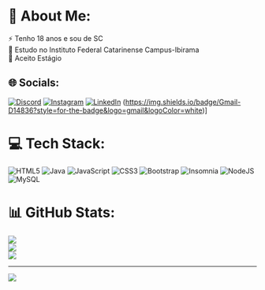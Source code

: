 # 💫 About Me:
⚡ Tenho 18 anos e sou de SC<br>🔭 Estudo no Instituto Federal Catarinense Campus-Ibirama<br>👯 Aceito Estágio


## 🌐 Socials:
[![Discord](https://img.shields.io/badge/Discord-%237289DA.svg?logo=discord&logoColor=white)](https://discord.gg/jader#5745) [![Instagram](https://img.shields.io/badge/Instagram-%23E4405F.svg?logo=Instagram&logoColor=white)](https://instagram.com/jaderccesar) [![LinkedIn](https://img.shields.io/badge/LinkedIn-%230077B5.svg?logo=linkedin&logoColor=white)](https://linkedin.com/in/jadercesarvanderlinde) (https://img.shields.io/badge/Gmail-D14836?style=for-the-badge&logo=gmail&logoColor=white)] 

# 💻 Tech Stack:
![HTML5](https://img.shields.io/badge/html5-%23E34F26.svg?style=flat-square&logo=html5&logoColor=white) ![Java](https://img.shields.io/badge/java-%23ED8B00.svg?style=flat-square&logo=java&logoColor=white) ![JavaScript](https://img.shields.io/badge/javascript-%23323330.svg?style=flat-square&logo=javascript&logoColor=%23F7DF1E) ![CSS3](https://img.shields.io/badge/css3-%231572B6.svg?style=flat-square&logo=css3&logoColor=white) ![Bootstrap](https://img.shields.io/badge/bootstrap-%23563D7C.svg?style=flat-square&logo=bootstrap&logoColor=white) ![Insomnia](https://img.shields.io/badge/Insomnia-black?style=flat-square&logo=insomnia&logoColor=5849BE) ![NodeJS](https://img.shields.io/badge/node.js-6DA55F?style=flat-square&logo=node.js&logoColor=white) ![MySQL](https://img.shields.io/badge/mysql-%2300f.svg?style=flat-square&logo=mysql&logoColor=white)
# 📊 GitHub Stats:
![](https://github-readme-stats.vercel.app/api?username=jaderccesar&theme=dracula&hide_border=true&include_all_commits=false&count_private=false)<br/>
![](https://github-readme-streak-stats.herokuapp.com/?user=jaderccesar&theme=dracula&hide_border=true)<br/>
![](https://github-readme-stats.vercel.app/api/top-langs/?username=jaderccesar&theme=dracula&hide_border=true&include_all_commits=false&count_private=false&layout=compact)

---
[![](https://visitcount.itsvg.in/api?id=jaderccesar&icon=2&color=9)](https://visitcount.itsvg.in)

<!-- Proudly created with GPRM ( https://gprm.itsvg.in ) -->
